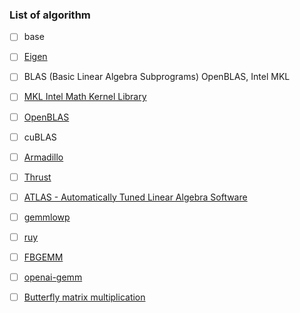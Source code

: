 ### List of algorithm

- [ ] base
- [ ] [Eigen](https://gitlab.com/libeigen/eigen)
- [ ] BLAS (Basic Linear Algebra Subprograms) OpenBLAS, Intel MKL
- [ ] [MKL Intel Math Kernel Library](https://github.com/oneapi-src/oneMKL)
- [ ] [OpenBLAS](https://github.com/OpenMathLib/OpenBLAS)
- [ ] cuBLAS
- [ ] [Armadillo](https://github.com/conradsnicta/armadillo-code)
- [ ] [Thrust](https://github.com/NVIDIA/thrust)
- [ ] [ATLAS - Automatically Tuned Linear Algebra Software](https://github.com/math-atlas/math-atlas)

- [ ] [gemmlowp](https://github.com/google/gemmlowp/)
- [ ] [ruy](https://github.com/google/ruy)
- [ ] [FBGEMM](https://github.com/pytorch/FBGEMM)
- [ ] [openai-gemm](https://github.com/openai/openai-gemm)
- [ ] [Butterfly matrix multiplication](https://github.com/HazyResearch/butterfly)
